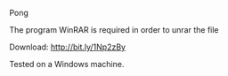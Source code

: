 Pong

The program WinRAR is required in order to unrar the file

Download: http://bit.ly/1Np2zBy

Tested on a Windows machine.
